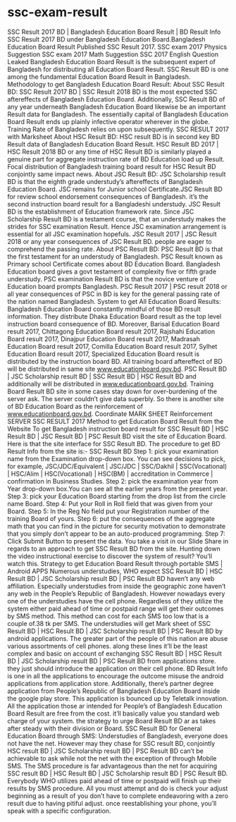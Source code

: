 # ssc-exam-result

SSC Result 2017 BD | Bangladesh Education Board Result | BD Result Info
SSC Result 2017 BD under Bangladesh Education Board.Bangladesh Education Board Result Published SSC Result 2017.
SSC exam 2017 Physics Suggestion
SSC exam 2017 Math Suggestion
SSC 2017 English Question Leaked
Bangladesh Education Board Result is the subsequent expert of Bangladesh for distributing all Education Board Result. SSC Result BD is one among the fundamental Education Board Result in Bangladesh.
Methodology to get Bangladesh Education Board Result:
About SSC Result BD: SSC Result 2017 BD | SSC Result 2018 BD is the most expected SSC aftereffects of Bangladesh Education Board. Additionally, SSC Result BD of any year underneath Bangladesh Education Board likewise be an important Result data for Bangladesh. The essentially capital of Bangladesh Education Board Result ends up plainly infective operator wherever in the globe. Training Rate of Bangladesh relies on upon subsequently.
SSC RESULT 2017 with Marksheet
About HSC Result BD: HSC result BD is in second key BD Result data of Bangladesh Education Board Result. HSC Result BD 2017 | HSC Result 2018 BD or any time of HSC Result BD is similarly played a genuine part for aggregate instruction rate of BD Education load up Result. Focal distribution of Bangladesh training board result for HSC Result BD conjointly same impact news.
About JSC Result BD: JSC Scholarship result BD is that the eighth grade understudy’s aftereffects of Bangladesh Education Board. JSC remains for Junior school Certificate.JSC Result BD for review school endorsement consequences of Bangladesh. it’s the second instruction board result for a Bangladeshi understudy. JSC Result BD is the establishment of Education framework rate.
Since JSC Scholarship Result BD is a testament course, that an understudy makes the strides for SSC examination Result. Hence JSC examination arrangement is essential for all JSC examination hopefuls. JSC Result 2017 | JSC Result 2018 or any year consequences of JSC Result BD. people are eager to comprehend the passing rate.
About PSC Result BD: PSC Result BD is that the first testament for an understudy of Bangladesh. PSC Result known as Primary school Certificate comes about BD Education Board. Bangladesh Education board gives a govt testament of complexity five or fifth grade understudy. PSC examination Result BD is that the novice venture of Education board prompts Bangladesh. PSC Result 2017 | PSC result 2018 or all year consequences of PSC in BD is key for the general passing rate of the nation named Bangladesh.
System to get All Education Board Results:
Bangladesh Education Board constantly mindful of those BD result information. They distribute Dhaka Education Board result as the top level instruction board consequence of BD.
Moreover,
Barisal Education Board result 2017,
Chittagong Education Board result 2017,
Rajshahi Education Board result 2017,
Dinajpur Education Board result 2017,
Madrasah Education Board result 2017,
Comilla Education Board result 2017,
Sylhet Education Board result 2017,
Specialized Education Board result is distributed by the instruction board BD.
All training board aftereffect of BD will be distributed in same site www.educationboard.gov.bd. PSC Result BD | JSC Scholarship result BD | SSC Result BD | HSC Result BD and additionally will be distributed in www.educationboard.gov.bd.
Training Board Result BD site in some cases stay down for over-burdening of the server ask. The server couldn’t give data superbly. So there is another site of BD Education Board as the reinforcement of www.educationboard.gov.bd.
Coordinate MARK SHEET
Reinforcement SERVER SSC RESULT 2017
Method to get Education Board Result from the Website
To get Bangladesh instruction board result for SSC Result BD | HSC Result BD | JSC Result BD | PSC Result BD visit the site of Education Board. Here is that the site interface for SSC Result BD.
The procedure to get BD Result Info from the site is:-
SSC Result BD
Step 1: pick your examination name from the Examination drop-down box.
You can see decisions to pick, for example,
JSC/JDC/Equivalent | JSC/JDC | SSC/Dakhil | SSC(Vocational) | HSC/Alim | HSC(Vocational) | HSC(BM) | accreditation in Commerce | confirmation in Business Studies.
Step 2: pick the examination year from Year drop-down box.You can see all the earlier years from the present year.
Step 3: pick your Education Board starting from the drop list from the circle name Board.
Step 4: Put your Roll in Roll field that was given from your Board.
Step 5: In the Reg No field put your Registration number of the training Board of yours.
Step 6: put the consequences of the aggregate math that you can find in the picture for security motivation to demonstrate that you simply don’t appear to be an auto-produced programming.
Step 7: Click Submit Button to present the data.
You take a visit in our Slide Share in regards to an approach to get SSC Result BD from the site.
Hunting down the video instructional exercise to discover the system of result? You’ll watch this.
Strategy to get Education Board Result through portable SMS | Android APPS
Numerous understudies, WHO expect SSC Result BD | HSC Result BD | JSC Scholarship result BD | PSC Result BD haven’t any web affiliation. Especially understudies from inside the geographic zone haven’t any web in the People’s Republic of Bangladesh.
However nowadays every one of the understudies have the cell phone. Regardless of they utilize the system either paid ahead of time or postpaid range will get their outcomes by SMS method. This method can cost for each SMS too low that is a couple of.38 tk per SMS.
The understudies will get Mark sheet of SSC Result BD | HSC Result BD | JSC Scholarship result BD | PSC Result BD by android applications. The greater part of the people of this nation are abuse various assortments of cell phones. along these lines it’ll be the least complex and basic on account of exchanging SSC Result BD | HSC Result BD | JSC Scholarship result BD | PSC Result BD from applications store. they just should introduce the application on their cell phone.
BD Result Info is one in all the applications to encourage the outcome misuse the android applications from application store. Additionally, there’s partner degree application from People’s Republic of Bangladesh Education Board inside the google play store. This application is bounced up by Teletalk innovation. All the application those ar intended for People’s of Bangladesh Education Board Result are free from the cost. it’ll basically value you standard web charge of your system. the strategy to urge Board Result BD ar as takes after steady with their division or Board.
SSC Result BD for General Education Board through SMS:
Understudies of Bangladesh, everyone does not have the net. However may they chase for SSC result BD, conjointly HSC result BD | JSC Scholarship result BD | PSC Result BD can’t be achievable to ask while not the net with the exception of through Mobile SMS. The SMS procedure is far advantageous than the net for acquiring SSC result BD | HSC Result BD | JSC Scholarship result BD | PSC Result BD.
Everybody WHO utilizes paid ahead of time or postpaid will finish up their results by SMS procedure. All you must attempt and do is check your adjust beginning as a result of you don’t have to complete endeavoring with a zero result due to having pitiful adjust. once reestablishing your phone, you’ll speak with a specific configuration.
